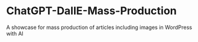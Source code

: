 # ChatGPT-DallE-Mass-Production
A showcase for mass production of articles including images in WordPress with AI
